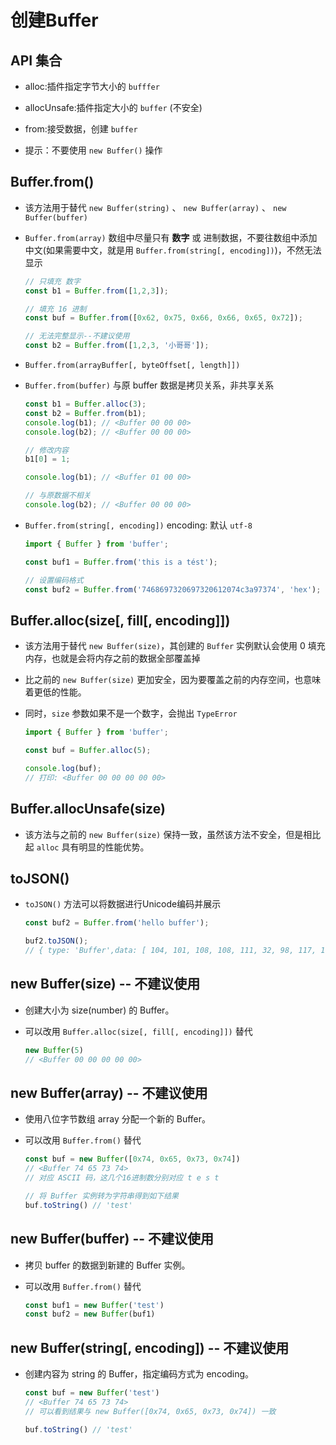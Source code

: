 # 创建Buffer

## API 集合

*   alloc:插件指定字节大小的 `bufffer`

*   allocUnsafe:插件指定大小的 `buffer` (不安全)

*   from:接受数据，创建 `buffer`

*   提示：不要使用 `new Buffer()` 操作

## Buffer.from()

*   该方法用于替代 `new Buffer(string)` 、 `new Buffer(array)` 、 `new Buffer(buffer)`

*   `Buffer.from(array)` 数组中尽量只有 **数字** 或 进制数据，不要往数组中添加中文(如果需要中文，就是用 `Buffer.from(string[, encoding])`)，不然无法显示

    ```javascript
    // 只填充 数字
    const b1 = Buffer.from([1,2,3]);

    // 填充 16 进制
    const buf = Buffer.from([0x62, 0x75, 0x66, 0x66, 0x65, 0x72]);

    // 无法完整显示--不建议使用
    const b2 = Buffer.from([1,2,3, '小哥哥']);
    ```

*   `Buffer.from(arrayBuffer[, byteOffset[, length]])`

*   `Buffer.from(buffer)` 与原 buffer 数据是拷贝关系，非共享关系

    ```javascript
    const b1 = Buffer.alloc(3);
    const b2 = Buffer.from(b1);
    console.log(b1); // <Buffer 00 00 00>
    console.log(b2); // <Buffer 00 00 00>

    // 修改内容
    b1[0] = 1;

    console.log(b1); // <Buffer 01 00 00>

    // 与原数据不相关
    console.log(b2); // <Buffer 00 00 00>
    ```

*   `Buffer.from(string[, encoding])` encoding: 默认 `utf-8`

    ```javascript
    import { Buffer } from 'buffer';

    const buf1 = Buffer.from('this is a tést');

    // 设置编码格式
    const buf2 = Buffer.from('7468697320697320612074c3a97374', 'hex');
    ```

## Buffer.alloc(size\[, fill\[, encoding]])

*   该方法用于替代 `new Buffer(size)`，其创建的 `Buffer` 实例默认会使用 0 填充内存，也就是会将内存之前的数据全部覆盖掉

*   比之前的 `new Buffer(size)` 更加安全，因为要覆盖之前的内存空间，也意味着更低的性能。

*   同时，`size` 参数如果不是一个数字，会抛出 `TypeError`

    ```javascript
    import { Buffer } from 'buffer';

    const buf = Buffer.alloc(5);

    console.log(buf);
    // 打印: <Buffer 00 00 00 00 00>
    ```

## Buffer.allocUnsafe(size)

*   该方法与之前的 `new Buffer(size)` 保持一致，虽然该方法不安全，但是相比起 `alloc` 具有明显的性能优势。

## toJSON()

*   `toJSON()` 方法可以将数据进行Unicode编码并展示

    ```javascript
    const buf2 = Buffer.from('hello buffer');

    buf2.toJSON();
    // { type: 'Buffer',data: [ 104, 101, 108, 108, 111, 32, 98, 117, 102, 102, 101, 114 ] }
    ```

## new Buffer(size) -- 不建议使用

*   创建大小为 size(number) 的 Buffer。

*   可以改用 `Buffer.alloc(size[, fill[, encoding]])` 替代

    ```javascript
    new Buffer(5)
    // <Buffer 00 00 00 00 00>
    ```

## new Buffer(array) -- 不建议使用

*   使用八位字节数组 array 分配一个新的 Buffer。

*   可以改用 `Buffer.from()` 替代

    ```javascript
    const buf = new Buffer([0x74, 0x65, 0x73, 0x74])
    // <Buffer 74 65 73 74>
    // 对应 ASCII 码，这几个16进制数分别对应 t e s t

    // 将 Buffer 实例转为字符串得到如下结果
    buf.toString() // 'test'
    ```

## new Buffer(buffer) -- 不建议使用

*   拷贝 buffer 的数据到新建的 Buffer 实例。

*   可以改用 `Buffer.from()` 替代

    ```javascript
    const buf1 = new Buffer('test')
    const buf2 = new Buffer(buf1)
    ```

## new Buffer(string\[, encoding]) -- 不建议使用

*   创建内容为 string 的 Buffer，指定编码方式为 encoding。

    ```javascript
    const buf = new Buffer('test')
    // <Buffer 74 65 73 74>
    // 可以看到结果与 new Buffer([0x74, 0x65, 0x73, 0x74]) 一致

    buf.toString() // 'test'
    ```
